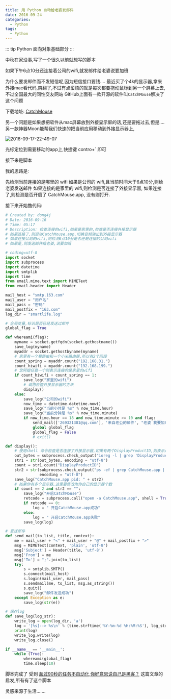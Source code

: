 ```yaml
---
title: 用 Python 自动给老婆发邮件
date: 2016-09-24
categories:
  - Python
tags: 
  - Python
---
```


::: tip
Python 面向对象基础部分
:::

<!-- more -->

中秋在家没事,写了一个很久以前就想写的脚本

如果下午6点10分还连接着公司的wifi,就发邮件给老婆说要加班

为什么要发邮件而不发短信呢,因为短信接口要钱....
最近买了个4k的显示器,拿来外接mac看代码,爽翻了,不过有点蛮烦的就是每次都要拖动鼠标到另一个屏幕上去,不过全国最大的同性交友网站 GitHub上面有一款开源的软件叫`CatchMouse`解决了这个问题

下载地址: [CatchMouse](http://https://github.com/ROUND/CatchMouse)

另一个问题是如果想把软件从mac屏幕放到外接显示屏的话,还是要拖过去,但是....
另一款神器Moon能帮我们快速的把当前应用移动到外接显示器上,

![2016-09-17-22-49-07](http://qiniu.dong4j.info/2019-07-04-2016-09-17-22-49-07.jpg)

光标定位到需要移动的app上,快捷键 contro+` 即可

接下来是脚本

我的思路是:

先检测当前连接的是哪里的 wifi
如果是公司的 wifi,且当前时间大于6点10分,则给老婆发送邮件
如果连接的是家里的 wifi,则检测是否连接了外接显示器,
如果连接了,则检测是否开启了 CatchMouse.app, 没有则打开.

接下来开始撸代码:

```python    
# Created by: dong4j
# Date: 2016-09-16
# Time: 05:17
# Description: 检查连接的wifi,如果是家里的,检查是否连接外接显示器
# 如果连接了,则启动CatchMouse.app,切换音频输出到外接显示器
# 如果连接公司的wifi,则检测6点10分是否还是连接的公司wifi
# 如果是,则发送邮件给老婆,说要加班

# coding=utf-8
import socket
import subprocess
import datetime
import smtplib
import time
from email.mime.text import MIMEText
from email.header import Header

mail_host = "smtp.163.com"
mail_user = "用户名"
mail_pass = "密码"
mail_postfix = "163.com"
log_dir = "smartlife.log"

# 全局变量,标识是否已经发送过邮件
global_flag = True

def whereami(flag):
    myname = socket.getfqdn(socket.gethostname())
    save_log(myname)
    myaddr = socket.gethostbyname(myname)
    # 家里有一个极路由和一个小米路由器,所以有2个网段
    count_spring = myaddr.count("192.168.31.")
    count_hiwifi = myaddr.count("192.168.199.")
    # 您阿姐任意一个则表示连接的是家里的wifi
    if count_hiwifi + count_spring == 1:
        save_log("家里的wifi")
        # 调用检查外接显示器的方法
        display()
    else:
        save_log("公司的wifi")
        now_time = datetime.datetime.now()
        save_log("当前小时是 %s" % now_time.hour)
        save_log("当前分钟是 %s" % now_time.minute)
        if now_time.hour == 18 and now_time.minute >= 10 and flag:
            send_mail(['269321381@qq.com'], '来自老公的邮件', "老婆 我要加班,你先吃")
            global global_flag
            global_flag = False
            # exit()

def display():
    # 使用shell 命令检查是否连接了外接显示器,如果有两个DisplayProductID,则表示连接外接显示器,还可以使用 system_profiler SPDisplaysDataType | grep Resolution 
    out_bytes = subprocess.check_output("ioreg -l | grep 'DisplayProductID'", shell = True)
    str1 = str(out_bytes, encoding = "utf-8")
    count = str1.count("DisplayProductID")
    str2 = str(subprocess.check_output("ps -ef | grep CatchMouse.app | grep -v grep | awk '{ print $2 }'", shell = True),
               encoding = "utf-8")
    save_log("CatchMouse.app pid: " + str2)
    # 如果你有多个显示器,这里要修改为你自己的显示器个数
    if count == 2 and str2 == "":
        save_log("开启CatchMouse")
        retcode = subprocess.call("open -a CatchMouse.app", shell = True)
        if retcode == 0:
            log = " 开启CatchMouse.app成功"
        else:
            log = " 开启CatchMouse.app失败"
        save_log(log)

# 发送邮件
def send_mail(to_list, title, context):
    me = mail_user + "<" + mail_user + "@" + mail_postfix + ">"
    msg = MIMEText(context, 'plain', 'utf-8')
    msg['Subject'] = Header(title, 'utf-8')
    msg['From'] = me
    msg['To'] = ";".join(to_list)
    try:
        s = smtplib.SMTP()
        s.connect(mail_host)
        s.login(mail_user, mail_pass)
        s.sendmail(me, to_list, msg.as_string())
        s.quit()
        save_log("邮件发送成功")
    except Exception as e:
        save_log(str(e))

# 保存log
def save_log(log_str):
    write_log = open(log_dir, 'a')
    log = '[%s]--> %s\n' % (time.strftime('%Y-%m-%d %H:%M:%S'), log_str)
    print(log)
    write_log.write(log)
    write_log.close()

if __name__ == '__main__':
    while (True):
        whereami(global_flag)
        time.sleep(10)
```

脚本完成了
受到 [超过90秒的任务不自动化,你好意思说自己是黑客？](http://http://blog.jobbole.com/95222/) 这篇文章的启发,所有有了这个脚本

灵感来源于生活.......

